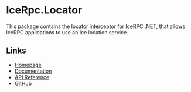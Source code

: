 # IceRpc.Locator

This package contains the locator interceptor for [IceRPC .NET](https://www.nuget.org/packages/IceRpc), that allows IceRPC applications to use an Ice location service.

## Links

- [Homepage](https://icerpc.com)
- [Documentation](https://doc.icerpc.com)
- [API Reference](https://api.icerpc.com/csharp/api/IceRpc.Locator.html)
- [GitHub](https://github.com/icerpc/icerpc-csharp)
